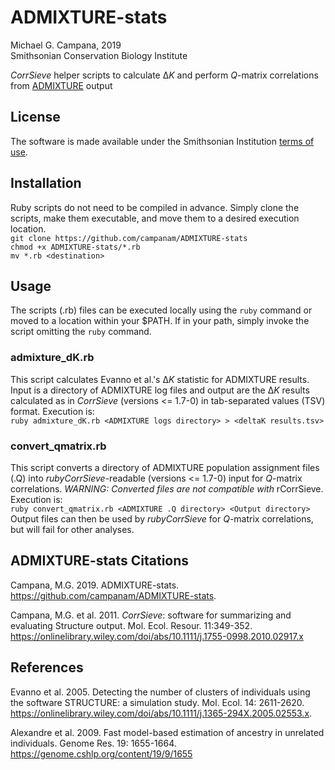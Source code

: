 # ADMIXTURE-stats  

Michael G. Campana, 2019  
Smithsonian Conservation Biology Institute  

*CorrSieve* helper scripts to calculate Δ*K* and perform *Q*-matrix correlations from [ADMIXTURE](http://software.genetics.ucla.edu/admixture/) output  

## License  
The software is made available under the Smithsonian Institution [terms of use](https://www.si.edu/termsofuse).  

## Installation  
Ruby scripts do not need to be compiled in advance. Simply clone the scripts, make them executable, and move them to a desired execution location.  
`git clone https://github.com/campanam/ADMIXTURE-stats`  
`chmod +x ADMIXTURE-stats/*.rb`  
`mv *.rb <destination>`  

## Usage
The scripts (.rb) files can be executed locally using the `ruby` command or moved to a location within your $PATH. If in your path, simply invoke the script omitting the `ruby` command.    

### admixture_dK.rb  
This script calculates Evanno et al.'s Δ*K* statistic for ADMIXTURE results. Input is a directory of ADMIXTURE log files and output are the Δ*K* results calculated as in *CorrSieve* (versions <= 1.7-0) in tab-separated values (TSV) format. Execution is:  
`ruby admixture_dK.rb <ADMIXTURE logs directory> > <deltaK results.tsv>`  

### convert_qmatrix.rb
This script converts a directory of ADMIXTURE population assignment files (.Q) into *rubyCorrSieve*-readable (versions <= 1.7-0) input for *Q*-matrix correlations. *WARNING: Converted files are not compatible with* rCorrSieve. Execution is:  
`ruby convert_qmatrix.rb <ADMIXTURE .Q directory> <Output directory>`  
Output files can then be used by *rubyCorrSieve* for *Q*-matrix correlations, but will fail for other analyses.  

## ADMIXTURE-stats Citations  
Campana, M.G. 2019. ADMIXTURE-stats. https://github.com/campanam/ADMIXTURE-stats.  

Campana, M.G. et al. 2011. *CorrSieve*: software for summarizing and evaluating Structure output. Mol. Ecol. Resour. 11:349-352. https://onlinelibrary.wiley.com/doi/abs/10.1111/j.1755-0998.2010.02917.x  

## References
Evanno et al. 2005. Detecting the number of clusters of individuals using the software STRUCTURE: a simulation study. Mol. Ecol. 14: 2611-2620. https://onlinelibrary.wiley.com/doi/abs/10.1111/j.1365-294X.2005.02553.x.  

Alexandre et al. 2009. Fast model-based estimation of ancestry in unrelated individuals. Genome Res. 19: 1655-1664. https://genome.cshlp.org/content/19/9/1655
